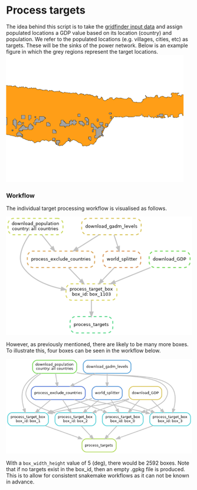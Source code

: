 # Process targets

The idea behind this script is to take the [gridfinder input data](../download/power_download_gridfinder.md) and assign
populated locations a GDP value based on its location (country) and population. We refer to the populated locations
(e.g. villages, cities, etc) as targets. These will be the sinks of the power network. Below is an example figure in
which the grey regions represent the target locations.
![Target location example](../power_img/targets.png)


### Workflow

The individual target processing workflow is visualised as follows.

![Target workflow for box_1103](../power_img/dag_targets.png)

However, as previously mentioned, there are likely to be many more boxes. To illustrate this, four boxes can be seen in the workflow below.

![Target workflow for multiple boxes](../power_img/dag_targets_4.png)

With a `box_width_height` value of 5 (deg), there would be 2592 boxes. Note that if no targets exist in the box_id, then an empty .gpkg file is
produced. This is to allow for consistent snakemake workflows as it can not be known in advance.

